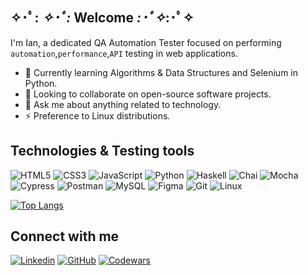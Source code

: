 ## ✧･ﾟ: *✧･ﾟ:* Welcome *:･ﾟ✧*:･ﾟ✧
<p>I'm Ian, a dedicated QA Automation Tester focused on performing <code>automation</code>,<code>performance</code>,<code>API</code> testing in web applications.</p>


- 🌱 Currently learning Algorithms & Data Structures and Selenium in Python.
- 🔭 Looking to collaborate on open-source software projects.
- 💬 Ask me about anything related to technology.
- ⚡ Preference to Linux distributions.


## Technologies & Testing tools
![HTML5](https://img.shields.io/badge/html5-%23E34F26.svg?style=for-the-badge&logo=html5&logoColor=white)
![CSS3](https://img.shields.io/badge/css3-%231572B6.svg?style=for-the-badge&logo=css3&logoColor=white)
![JavaScript](https://img.shields.io/badge/javascript-%23323330.svg?style=for-the-badge&logo=javascript&logoColor=%23F7DF1E)
![Python](https://img.shields.io/badge/Python-FFD43B?style=for-the-badge&logo=python&logoColor=blue)
![Haskell](https://img.shields.io/badge/Haskell-5e5086?style=for-the-badge&logo=haskell&logoColor=white)
![Chai](https://img.shields.io/badge/chai-A30701?style=for-the-badge&logo=chai&logoColor=white)
![Mocha](https://img.shields.io/badge/Mocha-8D6748?style=for-the-badge&logo=Mocha&logoColor=white)
![Cypress](https://img.shields.io/badge/Cypress-17202C?style=for-the-badge&logo=cypress&logoColor=white)
![Postman](https://img.shields.io/badge/Postman-FF6C37?style=for-the-badge&logo=Postman&logoColor=white)
![MySQL](https://img.shields.io/badge/MySQL-005C84?style=for-the-badge&logo=mysql&logoColor=white)
![Figma](https://img.shields.io/badge/Figma-F24E1E?style=for-the-badge&logo=figma&logoColor=white)
![Git](https://img.shields.io/badge/GIT-E44C30?style=for-the-badge&logo=git&logoColor=white)
![Linux](https://img.shields.io/badge/Linux-FCC624?style=for-the-badge&logo=linux&logoColor=black)

[![Top Langs](https://github-readme-stats.vercel.app/api/top-langs/?username=iandav&layout=compact&theme=gruvbox)](https://github.com/iandav/github-readme-stats)


## Connect with me
[![Linkedin](https://img.shields.io/badge/LinkedIn-0077B5?style=for-the-badge&logo=linkedin&logoColor=white)](https://www.linkedin.com/in/iandav)
[![GitHub](https://img.shields.io/badge/GitHub-100000?style=for-the-badge&logo=github&logoColor=white)](https://www.github.com/iandav/)
[![Codewars](https://img.shields.io/badge/Codewars-B1361E?style=for-the-badge&logo=Codewars&logoColor=white)](https://www.codewars.com/users/iandav)
